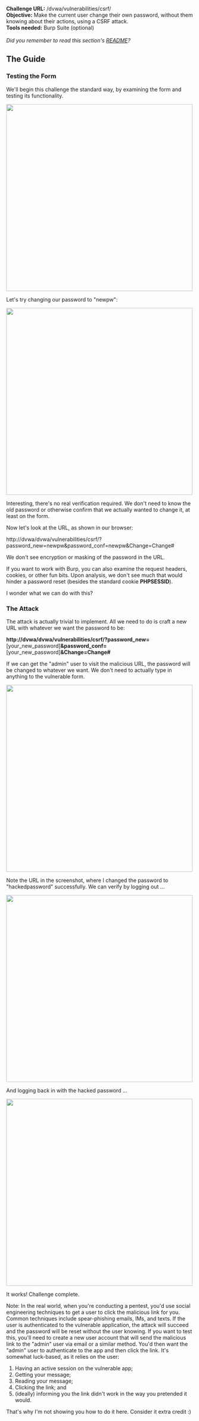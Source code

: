 <b>Challenge URL:</b> /dvwa/vulnerabilities/csrf/
<br>
<b>Objective:</b> Make the current user change their own password, without them knowing about their actions, using a CSRF attack.
<br>
<b>Tools needed:</b> Burp Suite (optional)
<br><br>
<i>Did you remember to read this section's <a href="https://github.com/mrudy/dvwa-guide-2019/blob/master/low/README.md">README</a>?</i>

<h2><b>The Guide</b></h2>

<h3><b>Testing the Form</b></h3>

We'll begin this challenge the standard way, by examining the form and testing its functionality.

<img src="https://github.com/mrudy/dvwa-guide-2019/blob/master/low/screenshots/csrfform.png" width="500">

Let's try changing our password to "newpw":

<img src="https://github.com/mrudy/dvwa-guide-2019/blob/master/low/screenshots/csrftest.png" width="500">

Interesting, there's no real verification required. We don't need to know the old password or otherwise confirm that we actually wanted to change it, at least on the form. 

Now let's look at the URL, as shown in our browser:

http://dvwa/dvwa/vulnerabilities/csrf/?password_new=newpw&password_conf=newpw&Change=Change#

We don't see encryption or masking of the password in the URL. 

If you want to work with Burp, you can also examine the request headers, cookies, or other fun bits. Upon analysis, we don't see much that would hinder a password reset (besides the standard cookie <b>PHPSESSID</b>).

I wonder what we can do with this?

<h3><b>The Attack</b></h3>

The attack is actually trivial to implement. All we need to do is craft a new URL with whatever we want the password to be:

<b>http://dvwa/dvwa/vulnerabilities/csrf/?password_new=</b>[your_new_password]<b>&password_conf=</b>[your_new_password]<b>&Change=Change#</b>

If we can get the "admin" user to visit the malicious URL, the password will be changed to whatever we want. We don't need to actually type in anything to the vulnerable form.

<img src="https://github.com/mrudy/dvwa-guide-2019/blob/master/low/screenshots/csrfattack.png" width="500">

Note the URL in the screenshot, where I changed the password to "hackedpassword" successfully. We can verify by logging out ...

<img src="https://github.com/mrudy/dvwa-guide-2019/blob/master/low/screenshots/csrflogout.png" width="500">

And logging back in with the hacked password ...

<img src="https://github.com/mrudy/dvwa-guide-2019/blob/master/low/screenshots/csrflogin.png" width="500">

It works! Challenge complete.

Note: In the real world, when you're conducting a pentest, you'd use social engineering techniques to get a user to click the malicious link for you. Common techniques include spear-phishing emails, IMs, and texts. If the user is authenticated to the vulnerable application, the attack will succeed and the password will be reset without the user knowing. If you want to test this, you'll need to create a new user account that will send the malicious link to the "admin" user via email or a similar method. You'd then want the "admin" user to authenticate to the app and then click the link. It's somewhat luck-based, as it relies on the user:
<ol type="1">
  <li>Having an active session on the vulnerable app;</li>
  <li>Getting your message;</li>
  <li>Reading your message;</li>
  <li>Clicking the link; and</li>
  <li>(ideally) informing you the link didn't work in the way you pretended it would.</li>
</ol>

That's why I'm not showing you how to do it here. Consider it extra credit :)
